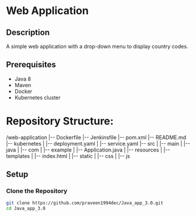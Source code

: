 # Web Application

## Description
A simple web application with a drop-down menu to display country codes.

## Prerequisites
- Java 8
- Maven
- Docker
- Kubernetes cluster

# Repository Structure:

/web-application
|-- Dockerfile
|-- Jenkinsfile
|-- pom.xml
|-- README.md
|-- kubernetes
|   |-- deployment.yaml
|   |-- service.yaml
|-- src
|   |-- main
|       |-- java
|           |-- com
|               |-- example
|                   |-- Application.java
|   |-- resources
|       |-- templates
|           |-- index.html
|       |-- static
|           |-- css
|           |-- js

## Setup

### Clone the Repository
```bash
git clone https://github.com/praveen1994dec/Java_app_3.0.git
cd Java_app_3.0

